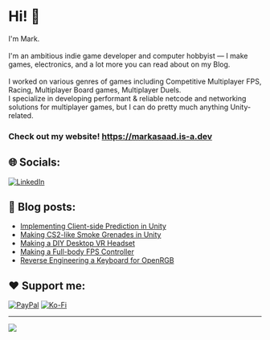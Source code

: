 # Hi! 👋
I'm Mark.<br><br>I'm an ambitious indie game developer and computer hobbyist — I make games, electronics, and a lot more you can read about on my Blog.<br><br>I worked on various genres of games including Competitive Multiplayer FPS, Racing, Multiplayer Board games, Multiplayer Duels. <br>I specialize in developing performant & reliable netcode and networking solutions for multiplayer games, but I can do pretty much anything Unity-related.

### Check out my website! https://markasaad.is-a.dev

## 🌐 Socials:
[![LinkedIn](https://img.shields.io/badge/LinkedIn-%230077B5.svg?logo=linkedin&logoColor=white)](https://www.linkedin.com/in/mark-asaad-4ab413301/)
  
## 📝 Blog posts:
<!-- BLOGPOSTS:START -->
- [Implementing Client-side Prediction in Unity](https://www.markasaad.dev/blog/client-side-prediction)
- [Making CS2-like Smoke Grenades in Unity](https://www.markasaad.dev/blog/cs2-smoke)
- [Making a DIY Desktop VR Headset](https://www.markasaad.dev/blog/diy-vr)
- [Making a Full-body FPS Controller](https://www.markasaad.dev/blog/fullbody-fps)
- [Reverse Engineering a Keyboard for OpenRGB](https://www.markasaad.dev/blog/reverse-engineering-keyboard)
<!-- BLOGPOSTS:END -->

## ❤️ Support me:
[![PayPal](https://img.shields.io/badge/PayPal-00457C?style=for-the-badge&logo=paypal&logoColor=white)](https://paypal.me/Hexapoly) 
[![Ko-Fi](https://img.shields.io/badge/Ko--fi-F16061?style=for-the-badge&logo=ko-fi&logoColor=white)](https://ko-fi.com/markasaad) 

---
[![](https://visitcount.itsvg.in/api?id=voltonik&icon=5&color=10)](https://visitcount.itsvg.in)

<!-- Proudly created with GPRM ( https://gprm.itsvg.in ) -->
